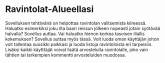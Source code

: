 # Ravintolat-Alueellasi

Sovelluksen tehtävänä on helpottaa ravintolan valitsemista kiireessä. Haluatko esimerkiksi joku ilta baari reissun jölkeen nopeasti jotain syötävää halvalla? Sovellus auttaa. Vai haluatko hienon korkea tasoisen illallis kokemuksen? Sovellus auttaa myös tässä. Voit luoda oman käyttäjän johon voit tallentaa suosikki paikkasi ja luoda listoja ravintoloista eri tarpeisiin. Lisäksi kaikki käytttäjät voivat lisätä arvosteluita ravintolalle, joko vain tähtien tai tarkempien kommentti arvosteluiden muodossa. 
